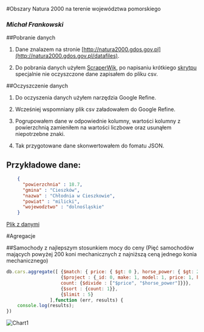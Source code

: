 #Obszary Natura 2000 na terenie województwa pomorskiego

### *Michał Frankowski*

##Pobranie danych

1) Dane znalazem na stronie [http://natura2000.gdos.gov.pl](http://natura2000.gdos.gov.pl/datafiles). 

2) Do pobrania danych użyłem [ScraperWik](https://scraperwiki.com/), po napisaniu krótkiego [skrytpu](https://scraperwiki.com/scrapers/natura2000/) specjalnie nie oczyszczone dane zapisałem do pliku csv.

##Oczyszczenie danych

1) Do oczyszenia danych użyłem narzędzia Google Refine.

2) Wcześniej wspomniany plik csv załadowałem do Google Refine.

3) Pogrupowałem dane w odpowiednie kolumny, wartości kolumny z powierzchnią zamieniłem na wartości liczbowe oraz usunąłem niepotrzebne znaki.

4) Tak przygotowane dane skonwertowałem do fomatu JSON.

## Przykładowe dane:
```json
    {
      "powierzchnia" : 18.7,
      "gmina" : "Cieszków",
      "nazwa" : "Chłodnia w Cieszkowie",
      "powiat" : "milicki",
      "wojewodztwo" : "dolnośląskie"
    }
```


[Plik z danymi](https://github.com/mfrankowski/data-refine/blob/master/natura2000.json)

#Agregacje

##Samochody z najlepszym stosunkiem mocy do ceny
(Pięć samochodów mających powyżej 200 koni mechanicznych z najniższą ceną jednego konia mechanicznego)
```js
db.cars.aggregate([ {$match: { price: { $gt: 0 }, horse_power: { $gt: 200 } } },
    				{$project : {_id: 0, make: 1, model: 1, price: 1, horse_power: 1, 
                    count: {$divide : ["$price", "$horse_power"]}}},
                    {$sort : {count: 1}},
					{$limit : 5}
                ],function (err, results) {
    console.log(results);
})
```
![Chart1](https://github.com/mfrankowski/data-refine/blob/master/images/mfrankowski1.png)
